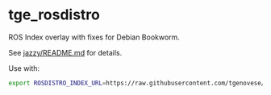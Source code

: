 # tge_rosdistro

ROS Index overlay with fixes for Debian Bookworm.

See [jazzy/README.md](jazzy/README.md) for details.

Use with:
```bash
export ROSDISTRO_INDEX_URL=https://raw.githubusercontent.com/tgenovese/tge_rosdistro/main/index-v4.yaml
```

